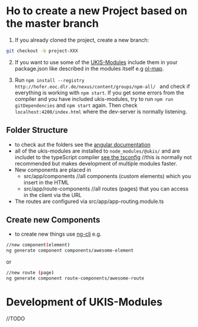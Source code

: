 # Ho to create a new Project based on the master branch

1. If you already cloned the project, create a new branch:
```bash
git checkout -b project-XXX
```

2. If you want to use some of the [UKIS-Modules](http://git.ukis.eoc.dlr.de/projects/MOFRO) include them in your package.json like described in the modules itself e.g [ol-map](http://git.ukis.eoc.dlr.de/projects/MOFRO/repos/map_ol4/browse).

3. Run ``npm install --registry http://hofer.eoc.dlr.de/nexus/content/groups/npm-all/ `` and check if everything is working with ``npm start``. If you get some errors from the compiler and you have included ukis-modules, try to run ``npm run gitDependencies`` and ``npm start`` again.
Then check ``localhost:4200/index.html`` where the dev-server is normally listening.

## Folder Structure 
- to check aut the folders see the [angular documentation](https://angular.io/guide/quickstart#the-src-folder)
- all of the ukis-modules are installed to ``node_modules/@ukis/`` and are includet to the typeScript compiler [see the tsconfig](http://git.ukis.eoc.dlr.de/projects/MOFRO/repos/frontend/browse/src/tsconfig.app.json) //this is normally not recommended but makes development of multiple modules faster.
- New components are placed in
    - src/app/components //all components (custom elements) which you insert in the HTML
    - src/app/route-components //all routes (pages) that you can access in the client via the URL
- The routes are configured via src/app/app-routing.module.ts


## Create new Components
- to create new things use [ng-cli](https://github.com/angular/angular-cli/wiki) e.g.

```bash
//new component(element)
ng generate component components/awesome-element
```
or
```bash
//new route (page)
ng generate component route-components/awesome-route
```

# Development of UKIS-Modules
//TODO